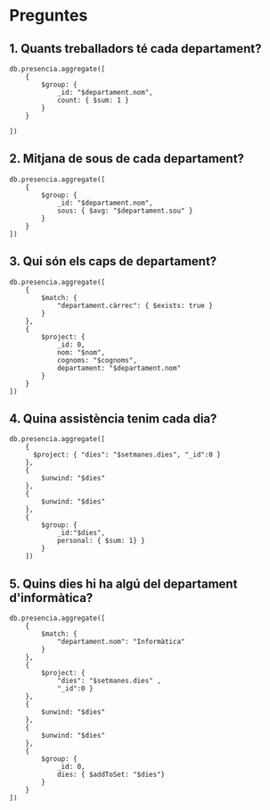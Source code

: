 # Preguntes

## 1. Quants treballadors té cada departament?

```mongo
db.presencia.aggregate([
    {
        $group: {
            _id: "$departament.nom",
            count: { $sum: 1 }
        }
    }

])
```

## 2. Mitjana de sous de cada departament?

```mongo
db.presencia.aggregate([
    {
        $group: {
            _id: "$departament.nom",
            sous: { $avg: "$departament.sou" }
        }
    }
])
```

## 3. Qui són els caps de departament?

```mongo
db.presencia.aggregate([
    {
        $match: {
            "departament.càrrec": { $exists: true }
        }
    },
    {
        $project: {
            _id: 0,
            nom: "$nom",
            cognoms: "$cognoms",
            departament: "$departament.nom"
        }
    }
])
```

## 4. Quina assistència tenim cada dia?

```mongo
db.presencia.aggregate([
    {
      $project: { "dies": "$setmanes.dies", "_id":0 }
    },
    {
        $unwind: "$dies"
    },
    {
        $unwind: "$dies"
    },
    {
        $group: {
            _id:"$dies",
            personal: { $sum: 1} }
        }
    ])
```

## 5. Quins dies hi ha algú del departament d'informàtica?

```mongo
db.presencia.aggregate([
    {
        $match: {
            "departament.nom": "Informàtica"
        }
    },
    {
        $project: {
            "dies": "$setmanes.dies" ,
            "_id":0 }
    },
    {
        $unwind: "$dies"
    },
    {
        $unwind: "$dies"
    },
    {
        $group: {
            _id: 0,
            dies: { $addToSet: "$dies"}
        }
    }
])
```
